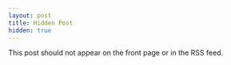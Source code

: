 ```yaml
---
layout: post
title: Hidden Post
hidden: true
---
```


This post should not appear on the front page or in the RSS feed.
